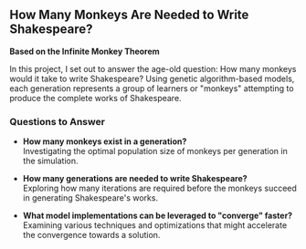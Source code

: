 ## How Many Monkeys Are Needed to Write Shakespeare?  
**Based on the Infinite Monkey Theorem**

In this project, I set out to answer the age-old question: How many monkeys would it take to write Shakespeare? Using genetic algorithm-based models, each generation represents a group of learners or "monkeys" attempting to produce the complete works of Shakespeare.

### Questions to Answer

- **How many monkeys exist in a generation?**  
  Investigating the optimal population size of monkeys per generation in the simulation.

- **How many generations are needed to write Shakespeare?**  
  Exploring how many iterations are required before the monkeys succeed in generating Shakespeare's works.

- **What model implementations can be leveraged to "converge" faster?**  
  Examining various techniques and optimizations that might accelerate the convergence towards a solution.

